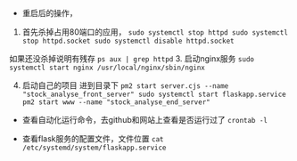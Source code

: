 - 重启后的操作，
1. 首先杀掉占用80端口的应用，
``
sudo systemctl stop httpd
sudo systemctl stop httpd.socket
sudo systemctl disable httpd.socket
``

如果还没杀掉说明有残存
``
ps aux | grep httpd
``
3. 启动nginx服务
``
sudo systemctl start nginx
/usr/local/nginx/sbin/nginx
``

4. 启动自己的项目
进到目录下
``
pm2 start server.cjs --name "stock_analyse_front_server"
sudo systemctl start flaskapp.service
pm2 start www --name "stock_analyse_end_server"
``

- 查看自动化运行命令，去github和网站上查看是否运行过了
``
crontab -l
``

- 查看flask服务的配置文件，文件位置
``
cat /etc/systemd/system/flaskapp.service
``
